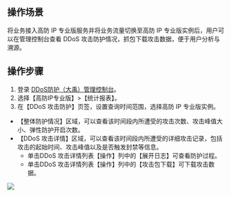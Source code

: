 ## 操作场景
将业务接入高防 IP 专业版服务并将业务流量切换至高防 IP 专业版实例后，用户可以在管理控制台查看 DDoS 攻击防护情况，抓包下载攻击数据，便于用户分析与溯源。

## 操作步骤
1. 登录 [DDoS防护（大禹）管理控制台](https://console.cloud.tencent.com/dayu/overview)。
2. 选择【高防IP专业版】>【统计报表】。
3. 在【DDoS 攻击防护】页签，设置查询时间范围，选择高防 IP 专业版实例。
  - 【整体防护情况】区域，可以查看该时间段内所遭受的攻击次数、攻击峰值大小、弹性防护开启次数。
  - 【DDoS 攻击详情】区域，可以查看该时间段内所遭受的详细攻击记录，包括攻击的起始时间、攻击峰值以及是否触发封禁等信息。
    - 单击DDoS 攻击详情列表【操作】列中的【展开日志】可查看防护过程。
    - 单击DDoS 攻击详情列表【操作】列中的【攻击包下载】可下载攻击数据。

 ![](https://main.qcloudimg.com/raw/b67450a0ec2bf832798d47a12c6ca377.png)
